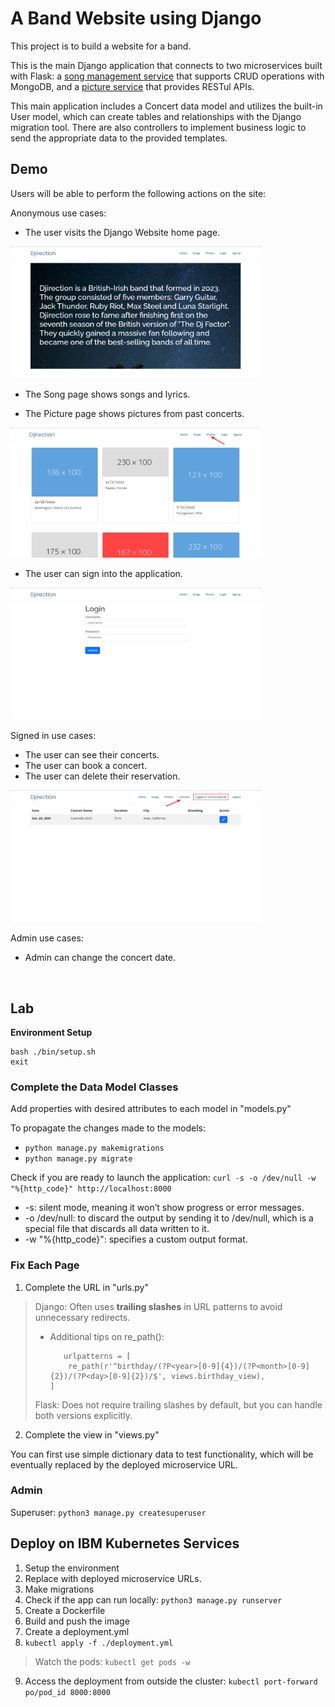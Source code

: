 # A Band Website using Django

This project is to build a website for a band. 

This is the main Django application that connects to two microservices built with Flask: a [song management service](https://github.com/XintongWang4869/Back-End-Development-Songs) that supports CRUD operations with MongoDB, and a [picture service](https://github.com/XintongWang4869/Back-End-Development-Pictures) that provides RESTul APIs.

This main application includes a Concert data model and utilizes the built-in User model, which can create tables and relationships with the Django migration tool. There are also controllers to implement business logic to send the appropriate data to the provided templates.

## Demo

Users will be able to perform the following actions on the site:

Anonymous use cases:
* The user visits the Django Website home page.
<img src="./static/images/homepage.png" alt="homepage" width="400"/>

* The Song page shows songs and lyrics.
  
* The Picture page shows pictures from past concerts.
<img src="./static/images/photos.png" alt="photos" width="400"/>

* The user can sign into the application.
<img src="./static/images/login.png" alt="login" width="400"/>

Signed in use cases:
* The user can see their concerts.
* The user can book a concert.
* The user can delete their reservation.
<img src="./static/images/concerts.png" alt="concerts" width="400"/>  

Admin use cases:
* Admin can change the concert date.

<br>


## Lab

**Environment Setup**

```
bash ./bin/setup.sh
exit
```

### Complete the Data Model Classes

Add properties with desired attributes to each model in "models.py"

To propagate the changes made to the models:    
* `python manage.py makemigrations`   
* `python manage.py migrate`

Check if you are ready to launch the application: `curl -s -o /dev/null -w "%{http_code}" http://localhost:8000`   
* -s: silent mode, meaning it won’t show progress or error messages.
* -o /dev/null: to discard the output by sending it to /dev/null, which is a special file that discards all data written to it.
* -w "%{http_code}": specifies a custom output format. 

### Fix Each Page 

1. Complete the URL in "urls.py"

> Django: Often uses **trailing slashes** in URL patterns to avoid unnecessary redirects.   
> * Additional tips on re_path():      
>   ```
>      urlpatterns = [
>       re_path(r'^birthday/(?P<year>[0-9]{4})/(?P<month>[0-9]{2})/(?P<day>[0-9]{2})/$', views.birthday_view),
>   ]
>   ``` 
> Flask: Does not require trailing slashes by default, but you can handle both versions explicitly.

2. Complete the view in "views.py"  

You can first use simple dictionary data to test functionality, which will be eventually replaced by the deployed microservice URL.

### Admin

Superuser: `python3 manage.py createsuperuser`

## Deploy on IBM Kubernetes Services

1. Setup the environment
2. Replace with deployed microservice URLs.
3. Make migrations
4. Check if the app can run locally: `python3 manage.py runserver`
5. Create a Dockerfile
6. Build and push the image
7. Create a deployment.yml
8. `kubectl apply -f ./deployment.yml`  
> Watch the pods: `kubectl get pods -w`

9. Access the deployment from outside the cluster: `kubectl port-forward po/pod_id 8000:8000`
